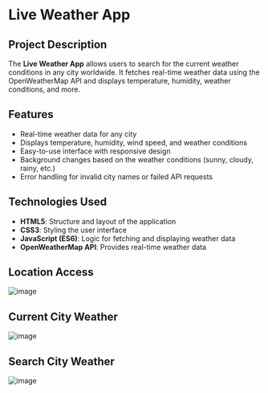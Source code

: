 
# Live Weather App

## Project Description

The **Live Weather App** allows users to search for the current weather conditions in any city worldwide. It fetches real-time weather data using the OpenWeatherMap API and displays temperature, humidity, weather conditions, and more.

## Features

- Real-time weather data for any city
- Displays temperature, humidity, wind speed, and weather conditions
- Easy-to-use interface with responsive design
- Background changes based on the weather conditions (sunny, cloudy, rainy, etc.)
- Error handling for invalid city names or failed API requests

## Technologies Used

- **HTML5**: Structure and layout of the application
- **CSS3**: Styling the user interface
- **JavaScript (ES6)**: Logic for fetching and displaying weather data
- **OpenWeatherMap API**: Provides real-time weather data

## Location Access 
![image](https://github.com/user-attachments/assets/1e888ec1-936e-4ef5-aff9-10345a418671)

## Current City Weather
![image](https://github.com/user-attachments/assets/2f8906e4-4072-4575-9a86-4eaab6a2a8fd)

## Search City Weather
![image](https://github.com/user-attachments/assets/2d971365-cac2-4815-a3a1-96e590b2d396)


